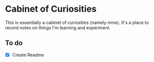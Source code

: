 # Cabinet of Curiosities 
This is essentially a cabinet of curiosities (namely mine). It's a place to record notes on things I'm learning and experiment.

## To do
- [x] Create Readme